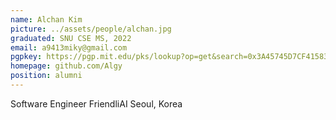 ```yaml
---
name: Alchan Kim
picture: ../assets/people/alchan.jpg
graduated: SNU CSE MS, 2022
email: a9413miky@gmail.com
pgpkey: https://pgp.mit.edu/pks/lookup?op=get&search=0x3A45745D7CF41583
homepage: github.com/Algy
position: alumni
---
```

Software Engineer
FriendliAI
Seoul, Korea
